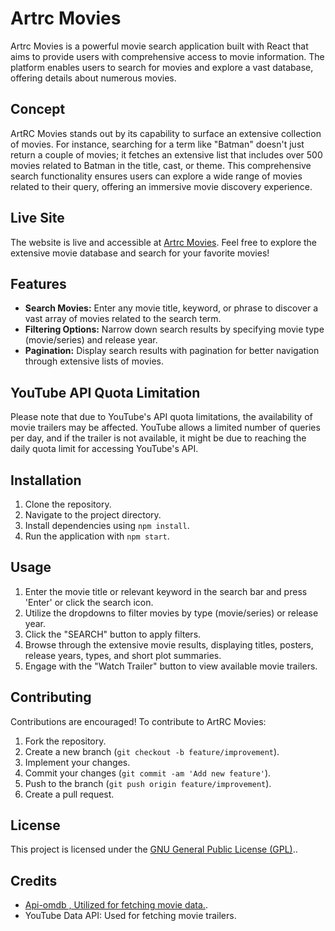 <h1>Artrc Movies</h1>

<p>Artrc Movies is a powerful movie search application built with React that aims to provide users with comprehensive access to movie information. The platform enables users to search for movies and explore a vast database, offering details about numerous movies.</p>

<h2>Concept</h2>

<p>ArtRC Movies stands out by its capability to surface an extensive collection of movies. For instance, searching for a term like "Batman" doesn't just return a couple of movies; it fetches an extensive list that includes over 500 movies related to Batman in the title, cast, or theme. This comprehensive search functionality ensures users can explore a wide range of movies related to their query, offering an immersive movie discovery experience.</p>

<h2>Live Site</h2>

<p>The website is live and accessible at <a href="https://1z99.github.io/movie/" target="_blank" rel="noopener noreferrer">Artrc Movies</a>. Feel free to explore the extensive movie database and search for your favorite movies!</p>

<h2>Features</h2>

<ul>
  <li><strong>Search Movies:</strong> Enter any movie title, keyword, or phrase to discover a vast array of movies related to the search term.</li>
  <li><strong>Filtering Options:</strong> Narrow down search results by specifying movie type (movie/series) and release year.</li>
  <li><strong>Pagination:</strong> Display search results with pagination for better navigation through extensive lists of movies.</li>
</ul>

<h2>YouTube API Quota Limitation</h2>

<p>Please note that due to YouTube's API quota limitations, the availability of movie trailers may be affected. YouTube allows a limited number of queries per day, and if the trailer is not available, it might be due to reaching the daily quota limit for accessing YouTube's API.</p>

<h2>Installation</h2>

<ol>
  <li>Clone the repository.</li>
  <li>Navigate to the project directory.</li>
  <li>Install dependencies using <code>npm install</code>.</li>
  <li>Run the application with <code>npm start</code>.</li>
</ol>

<h2>Usage</h2>

<ol>
  <li>Enter the movie title or relevant keyword in the search bar and press 'Enter' or click the search icon.</li>
  <li>Utilize the dropdowns to filter movies by type (movie/series) or release year.</li>
  <li>Click the "SEARCH" button to apply filters.</li>
  <li>Browse through the extensive movie results, displaying titles, posters, release years, types, and short plot summaries.</li>
  <li>Engage with the "Watch Trailer" button to view available movie trailers.</li>
</ol>

<h2>Contributing</h2>

<p>Contributions are encouraged! To contribute to ArtRC Movies:</p>

<ol>
  <li>Fork the repository.</li>
  <li>Create a new branch (<code>git checkout -b feature/improvement</code>).</li>
  <li>Implement your changes.</li>
  <li>Commit your changes (<code>git commit -am 'Add new feature'</code>).</li>
  <li>Push to the branch (<code>git push origin feature/improvement</code>).</li>
  <li>Create a pull request.</li>
</ol>

<h2>License</h2>

<p>This project is licensed under the <a href="https://www.gnu.org/licenses/gpl-3.0.en.html" target="_blank" rel="noopener noreferrer">GNU General Public License (GPL)</a>..</p>

<h2>Credits</h2>

<ul>
  <li><a href="https://github.com/Omertron/api-omdb" target="_blank" rel="noopener noreferrer">Api-omdb , Utilized for fetching movie data.</a>.</li>
  <li>YouTube Data API: Used for fetching movie trailers.</li>
</ul>

</body>
</html>
